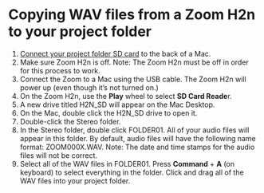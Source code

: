 # Copying WAV files from a Zoom H2n to your project folder

1. [Connect your project folder SD card](connecting-your-project-folder-sd-card.md) to the back of a Mac.
2. Make sure Zoom H2n is off. Note: The Zoom H2n must be off in order for this process to work.
3. Connect the Zoom to a Mac using the USB cable. The Zoom H2n will power up \(even though it’s not turned on.\)
4. On the Zoom H2n, use the **Play** wheel to select **SD Card Reade**r.
5. A new drive titled H2N\_SD will appear on the Mac Desktop.
6. On the Mac, double click the H2N\_SD drive to open it.
7. Double-click the Stereo folder.
8. In the Stereo folder, double click FOLDER01. All of your audio files will appear in this folder. By default, audio files will have the following name format: ZOOM000X.WAV. Note: The date and time stamps for the audio files will not be correct.
9. Select all of the WAV files in FOLDER01. Press **Command** + **A** \(on keyboard\) to select everything in the folder. Click and drag all of the WAV files into your project folder.

